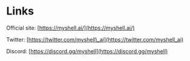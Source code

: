 # Links

Official site: [https://myshell.ai/](https://myshell.ai/)

Twitter: [https://twitter.com/myshell\_ai](https://twitter.com/myshell_ai)

Discord: [https://discord.gg/myshell](https://discord.gg/myshell)